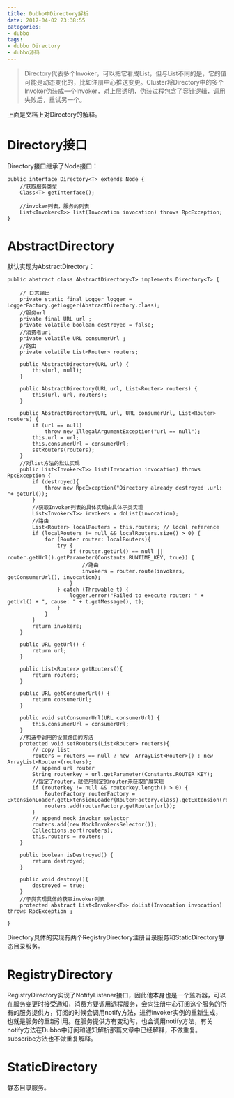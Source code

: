 ```yaml
---
title: Dubbo中Directory解析
date: 2017-04-02 23:38:55
categories: 
- dubbo
tags:
- dubbo Directory
- dubbo源码
---
```

> Directory代表多个Invoker，可以把它看成List<Invoker>，但与List不同的是，它的值可能是动态变化的，比如注册中心推送变更。Cluster将Directory中的多个Invoker伪装成一个Invoker，对上层透明，伪装过程包含了容错逻辑，调用失败后，重试另一个。
<!--more-->
上面是文档上对Directory的解释。

# Directory接口

Directory接口继承了Node接口：

```
public interface Directory<T> extends Node {
    //获取服务类型
    Class<T> getInterface();

    //invoker列表，服务的列表
    List<Invoker<T>> list(Invocation invocation) throws RpcException;
}
```

# AbstractDirectory

默认实现为AbstractDirectory：

```
public abstract class AbstractDirectory<T> implements Directory<T> {

    // 日志输出
    private static final Logger logger = LoggerFactory.getLogger(AbstractDirectory.class);
	//服务url
    private final URL url ;
    private volatile boolean destroyed = false;
	//消费者url
    private volatile URL consumerUrl ;
    //路由
	private volatile List<Router> routers;
    
    public AbstractDirectory(URL url) {
        this(url, null);
    }
    
    public AbstractDirectory(URL url, List<Router> routers) {
    	this(url, url, routers);
    }
    
    public AbstractDirectory(URL url, URL consumerUrl, List<Router> routers) {
        if (url == null)
            throw new IllegalArgumentException("url == null");
        this.url = url;
        this.consumerUrl = consumerUrl;
        setRouters(routers);
    }
    //对list方法的默认实现
    public List<Invoker<T>> list(Invocation invocation) throws RpcException {
        if (destroyed){
            throw new RpcException("Directory already destroyed .url: "+ getUrl());
        }
        //获取Invoker列表的具体实现由具体子类实现
        List<Invoker<T>> invokers = doList(invocation);
        //路由
        List<Router> localRouters = this.routers; // local reference
        if (localRouters != null && localRouters.size() > 0) {
            for (Router router: localRouters){
                try {
                    if (router.getUrl() == null || router.getUrl().getParameter(Constants.RUNTIME_KEY, true)) {
                    	//路由
                        invokers = router.route(invokers, getConsumerUrl(), invocation);
                    }
                } catch (Throwable t) {
                    logger.error("Failed to execute router: " + getUrl() + ", cause: " + t.getMessage(), t);
                }
            }
        }
        return invokers;
    }
    
    public URL getUrl() {
        return url;
    }
    
    public List<Router> getRouters(){
        return routers;
    }

	public URL getConsumerUrl() {
		return consumerUrl;
	}

	public void setConsumerUrl(URL consumerUrl) {
		this.consumerUrl = consumerUrl;
	}
	//构造中调用的设置路由的方法
    protected void setRouters(List<Router> routers){
        // copy list
        routers = routers == null ? new  ArrayList<Router>() : new ArrayList<Router>(routers);
        // append url router
    	String routerkey = url.getParameter(Constants.ROUTER_KEY);
        //指定了router，就使用制定的router来获取扩展实现
        if (routerkey != null && routerkey.length() > 0) {
            RouterFactory routerFactory = ExtensionLoader.getExtensionLoader(RouterFactory.class).getExtension(routerkey);
            routers.add(routerFactory.getRouter(url));
        }
        // append mock invoker selector
        routers.add(new MockInvokersSelector());
        Collections.sort(routers);
    	this.routers = routers;
    }

    public boolean isDestroyed() {
        return destroyed;
    }

    public void destroy(){
        destroyed = true;
    }
	//子类实现具体的获取invoker列表
    protected abstract List<Invoker<T>> doList(Invocation invocation) throws RpcException ;

}
```

Directory具体的实现有两个RegistryDirectory注册目录服务和StaticDirectory静态目录服务。

# RegistryDirectory

RegistryDirectory实现了NotifyListener接口，因此他本身也是一个监听器，可以在服务变更时接受通知，消费方要调用远程服务，会向注册中心订阅这个服务的所有的服务提供方，订阅的时候会调用notify方法，进行invoker实例的重新生成，也就是服务的重新引用。在服务提供方有变动时，也会调用notify方法，有关notify方法在Dubbo中订阅和通知解析那篇文章中已经解释，不做重复。subscribe方法也不做重复解释。

# StaticDirectory
静态目录服务。